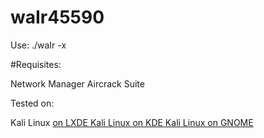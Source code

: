 # waIr45590
Use: ./waIr -x <networkName>
  
  
  #Requisites:
  
 Network Manager
 Aircrack Suite
  
 Tested on:
  
  Kali Linux <a href=kali.org> on LXDE
  Kali Linux <a href=kali.org> on KDE <a href=kde.org>
  Kali Linux <a href=kali.org> on GNOME <a href=gnome.org>
